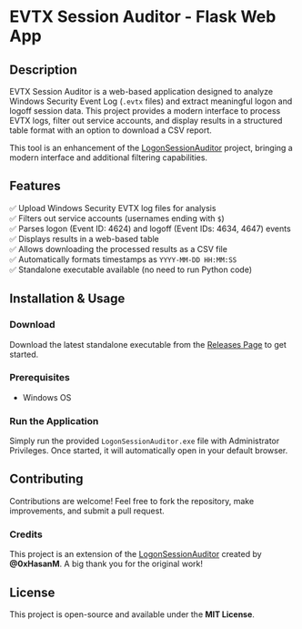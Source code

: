 # EVTX Session Auditor - Flask Web App

## Description
EVTX Session Auditor is a web-based application designed to analyze Windows Security Event Log (`.evtx` files) and extract meaningful logon and logoff session data. This project provides a modern interface to process EVTX logs, filter out service accounts, and display results in a structured table format with an option to download a CSV report.

This tool is an enhancement of the [LogonSessionAuditor](https://github.com/0xHasanM/LogonSessionAuditor) project, bringing a modern interface and additional filtering capabilities.

## Features
✅ Upload Windows Security EVTX log files for analysis <br>
✅ Filters out service accounts (usernames ending with `$`) <br>
✅ Parses logon (Event ID: 4624) and logoff (Event IDs: 4634, 4647) events <br>
✅ Displays results in a web-based table <br>
✅ Allows downloading the processed results as a CSV file <br>
✅ Automatically formats timestamps as `YYYY-MM-DD HH:MM:SS` <br>
✅ Standalone executable available (no need to run Python code) <br>

## Installation & Usage
### Download
Download the latest standalone executable from the [Releases Page](https://github.com/IRB0T/LogonSessionAuditor/releases/tag/LogonSessionAuditor) to get started.

### Prerequisites
- Windows OS

### Run the Application
Simply run the provided `LogonSessionAuditor.exe` file with Administrator Privileges. Once started, it will automatically open in your default browser.

## Contributing
Contributions are welcome! Feel free to fork the repository, make improvements, and submit a pull request.

### Credits
This project is an extension of the [LogonSessionAuditor](https://github.com/0xHasanM/LogonSessionAuditor) created by **@0xHasanM**. A big thank you for the original work!

## License
This project is open-source and available under the **MIT License**.

